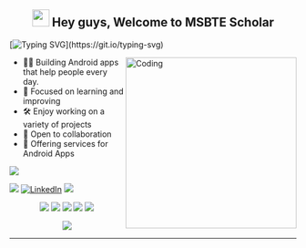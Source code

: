 <h2 align="center"><img src="https://emojis.slackmojis.com/emojis/images/1531849430/4246/blob-sunglasses.gif?1531849430" width="30"/> Hey guys, Welcome to MSBTE Scholar</h2>

<p align="center">

[![Typing SVG](https://readme-typing-svg.demolab.com?font=Roboto,sans-serif&size=40&pause=1000&color=40c463&center=true&vCenter=true&random=false&width=1200&lines=%F0%9F%92%BB+%22Crafting+Code%2C+Building+Dreams%22;+%F0%9F%92%BB+Welcome+to+My+GitHub+Universe!)](https://git.io/typing-svg)
</p>



<img align="right" alt="Coding" width="300" src="https://github.com/AndroidWithRossyn/AndroidWithRossyn/assets/118904953/f01daec3-1d1c-4f83-89e5-7454d9a573ad">

- 👨‍💻 Building Android apps that help people every day.
- 📖 Focused on learning and improving
- 🛠️ Enjoy working on a variety of projects
- 👥 Open to collaboration
- 🔧 Offering services for Android Apps


<div align="start">

  ![](https://komarev.com/ghpvc/?username=msbtescholar&style=flat&color=brightgreen)

</div>

<div align="start">
  
<a href="mailto:msbtescholar.official@gmail.com"><img src="https://img.shields.io/badge/Gmail-EA4335.svg?logo=Gmail&logoColor=white"></a>
[![LinkedIn](https://img.shields.io/badge/LinkedIn-%230077B5.svg?logo=linkedin&logoColor=white)](https://www.linkedin.com/in/#/)
<a href="https://www.flaticon.com/free-icons/curriculum-vitae" title="curriculum vitae icons"></a>
<a href="#" target="_blank">
  <img src="https://img.shields.io/badge/Portfolio-1A1A1A.svg?logo=vercel&logoColor=white">
</a>
</div>



<div align="center">

![](http://github-profile-summary-cards.vercel.app/api/cards/profile-details?username=msbtescholar&theme=github_dark)
![](http://github-profile-summary-cards.vercel.app/api/cards/stats?username=msbtescholar&theme=github_dark)
![](http://github-profile-summary-cards.vercel.app/api/cards/productive-time?username=msbtescholar&theme=github_dark&utcOffset=8)
![](http://github-profile-summary-cards.vercel.app/api/cards/repos-per-language?username=msbtescholar&theme=github_dark)
![](http://github-profile-summary-cards.vercel.app/api/cards/most-commit-language?username=msbtescholar&theme=github_dark)
<p align="center">
  <img alig src="https://github-profile-trophy.vercel.app/?username=AndroidWithRossyn&theme=onedark&column=-1&title=Repositories,Stars,Commits,Followers,PullRequest,MultipleLang&margin-w=10" />
</p>

</div>

---








